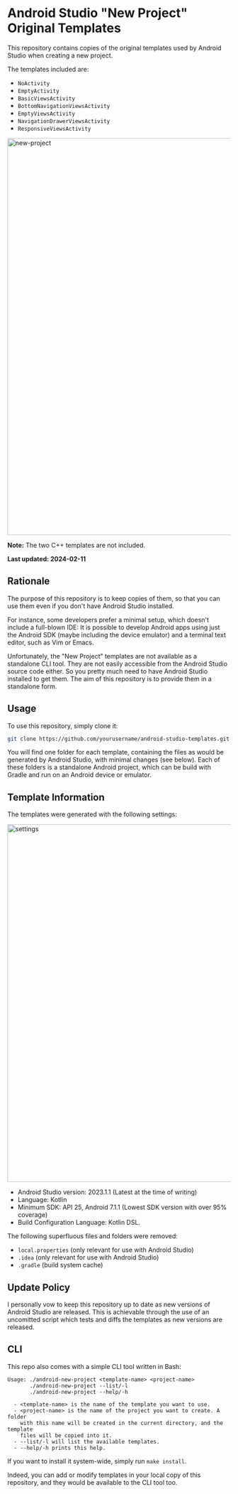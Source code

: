 # Android Studio "New Project" Original Templates 

This repository contains copies of the original templates used by Android Studio when creating a new project.

The templates included are:

- `NoActivity`
- `EmptyActivity`
- `BasicViewsActivity`
- `BottomNavigationViewsActivity`
- `EmptyViewsActivity`
- `NavigationDrawerViewsActivity`
- `ResponsiveViewsActivity`

<img width="894" alt="new-project" src="https://github.com/sebastiancarlos/android-studio-new-project-original-templates/assets/88276600/1d7f574c-c80c-43b5-b0fd-71dedb960086">

**Note:** The two C++ templates are not included.

**Last updated: 2024-02-11**

## Rationale

The purpose of this repository is to keep copies of them, so that you can use
them even if you don't have Android Studio installed. 

For instance, some developers prefer a minimal setup, which doesn't include a
full-blown IDE: It is possible to develop Android apps using just the Android
SDK (maybe including the device emulator) and a terminal text editor, such as
Vim or Emacs.

Unfortunately, the "New Project" templates are not available as a standalone
CLI tool. They are not easily accessible from the Android Studio source code
either. So you pretty much need to have Android Studio installed to get them.
The aim of this repository is to provide them in a standalone form.

## Usage

To use this repository, simply clone it:

```bash
git clone https://github.com/yourusername/android-studio-templates.git
```

You will find one folder for each template, containing the files as would be
generated by Android Studio, with minimal changes (see below). Each of these
folders is a standalone Android project, which can be build with Gradle and
run on an Android device or emulator.

## Template Information

The templates were generated with the following settings:

<img width="806" alt="settings" src="https://github.com/sebastiancarlos/android-studio-new-project-original-templates/assets/88276600/6cfc8ce4-ce75-4df5-8363-f8debd7980d9">

- Android Studio version: 2023.1.1 (Latest at the time of writing)
- Language: Kotlin
- Minimum SDK: API 25, Android 7.1.1 (Lowest SDK version with over 95%
  coverage)
- Build Configuration Language: Kotlin DSL.

The following superfluous files and folders were removed:
- `local.properties` (only relevant for use with Android Studio)
- `.idea` (only relevant for use with Android Studio)
- `.gradle` (build system cache)

## Update Policy

I personally vow to keep this repository up to date as new versions of Android
Studio are released. This is achievable through the use of an uncomitted script
which tests and diffs the templates as new versions are released.

## CLI

This repo also comes with a simple CLI tool written in Bash:

```
Usage: ./android-new-project <template-name> <project-name>
       ./android-new-project --list/-l
       ./android-new-project --help/-h

  - <template-name> is the name of the template you want to use.
  - <project-name> is the name of the project you want to create. A folder
    with this name will be created in the current directory, and the template
    files will be copied into it.
  - --list/-l will list the available templates.
  - --help/-h prints this help.
```

If you want to install it system-wide, simply run `make install`.

Indeed, you can add or modify templates in your local copy of this
repository, and they would be available to the CLI tool too.
